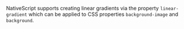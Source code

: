 NativeScript supports creating linear gradients via the property `linear-gradient` which can be applied to CSS properties `background-image` and `background`.

<snippet id='gradient-styling' />

